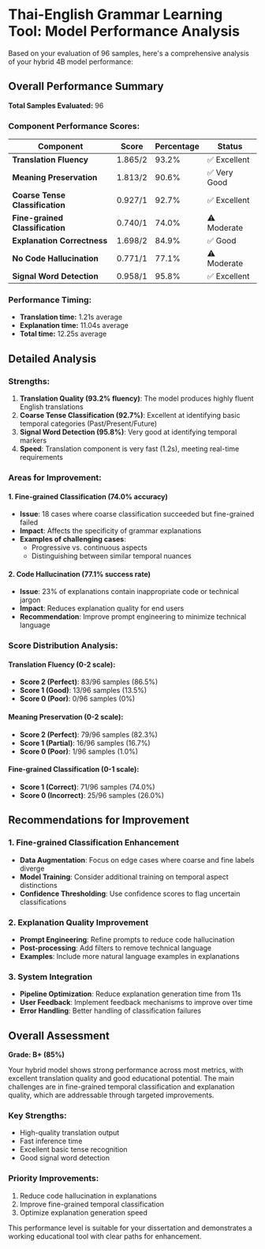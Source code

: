 # Thai-English Grammar Learning Tool: Model Performance Analysis

Based on your evaluation of 96 samples, here's a comprehensive analysis of your hybrid 4B model performance:

## Overall Performance Summary

**Total Samples Evaluated:** 96

### Component Performance Scores:

| Component | Score | Percentage | Status |
|-----------|-------|------------|---------|
| **Translation Fluency** | 1.865/2 | 93.2% | ✅ Excellent |
| **Meaning Preservation** | 1.813/2 | 90.6% | ✅ Very Good |
| **Coarse Tense Classification** | 0.927/1 | 92.7% | ✅ Excellent |
| **Fine-grained Classification** | 0.740/1 | 74.0% | ⚠️ Moderate |
| **Explanation Correctness** | 1.698/2 | 84.9% | ✅ Good |
| **No Code Hallucination** | 0.771/1 | 77.1% | ⚠️ Moderate |
| **Signal Word Detection** | 0.958/1 | 95.8% | ✅ Excellent |

### Performance Timing:
- **Translation time:** 1.21s average
- **Explanation time:** 11.04s average  
- **Total time:** 12.25s average

## Detailed Analysis

### Strengths:
1. **Translation Quality (93.2% fluency)**: The model produces highly fluent English translations
2. **Coarse Tense Classification (92.7%)**: Excellent at identifying basic temporal categories (Past/Present/Future)
3. **Signal Word Detection (95.8%)**: Very good at identifying temporal markers
4. **Speed**: Translation component is very fast (1.2s), meeting real-time requirements

### Areas for Improvement:

#### 1. Fine-grained Classification (74.0% accuracy)
- **Issue**: 18 cases where coarse classification succeeded but fine-grained failed
- **Impact**: Affects the specificity of grammar explanations
- **Examples of challenging cases**:
  - Progressive vs. continuous aspects
  - Distinguishing between similar temporal nuances

#### 2. Code Hallucination (77.1% success rate)
- **Issue**: 23% of explanations contain inappropriate code or technical jargon
- **Impact**: Reduces explanation quality for end users
- **Recommendation**: Improve prompt engineering to minimize technical language

### Score Distribution Analysis:

#### Translation Fluency (0-2 scale):
- **Score 2 (Perfect)**: 83/96 samples (86.5%)
- **Score 1 (Good)**: 13/96 samples (13.5%)
- **Score 0 (Poor)**: 0/96 samples (0%)

#### Meaning Preservation (0-2 scale):
- **Score 2 (Perfect)**: 79/96 samples (82.3%)
- **Score 1 (Partial)**: 16/96 samples (16.7%)
- **Score 0 (Poor)**: 1/96 samples (1.0%)

#### Fine-grained Classification (0-1 scale):
- **Score 1 (Correct)**: 71/96 samples (74.0%)
- **Score 0 (Incorrect)**: 25/96 samples (26.0%)

## Recommendations for Improvement

### 1. Fine-grained Classification Enhancement
- **Data Augmentation**: Focus on edge cases where coarse and fine labels diverge
- **Model Training**: Consider additional training on temporal aspect distinctions
- **Confidence Thresholding**: Use confidence scores to flag uncertain classifications

### 2. Explanation Quality Improvement
- **Prompt Engineering**: Refine prompts to reduce code hallucination
- **Post-processing**: Add filters to remove technical language
- **Examples**: Include more natural language examples in explanations

### 3. System Integration
- **Pipeline Optimization**: Reduce explanation generation time from 11s
- **User Feedback**: Implement feedback mechanisms to improve over time
- **Error Handling**: Better handling of classification failures

## Overall Assessment

**Grade: B+ (85%)**

Your hybrid model shows strong performance across most metrics, with excellent translation quality and good educational potential. The main challenges are in fine-grained temporal classification and explanation quality, which are addressable through targeted improvements.

### Key Strengths:
- High-quality translation output
- Fast inference time
- Excellent basic tense recognition
- Good signal word detection

### Priority Improvements:
1. Reduce code hallucination in explanations
2. Improve fine-grained temporal classification
3. Optimize explanation generation speed

This performance level is suitable for your dissertation and demonstrates a working educational tool with clear paths for enhancement.